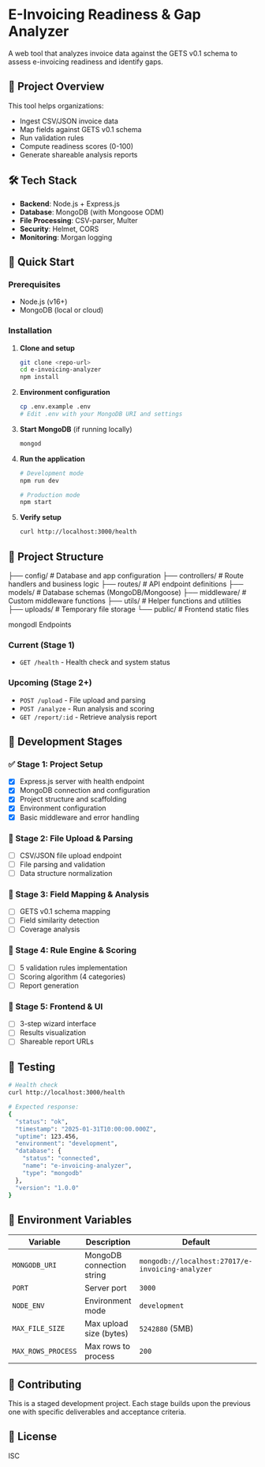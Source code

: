 # E-Invoicing Readiness & Gap Analyzer

A web tool that analyzes invoice data against the GETS v0.1 schema to assess e-invoicing readiness and identify gaps.

## 🎯 Project Overview

This tool helps organizations:
- Ingest CSV/JSON invoice data
- Map fields against GETS v0.1 schema
- Run validation rules
- Compute readiness scores (0-100)
- Generate shareable analysis reports

## 🛠️ Tech Stack

- **Backend**: Node.js + Express.js
- **Database**: MongoDB (with Mongoose ODM)
- **File Processing**: CSV-parser, Multer
- **Security**: Helmet, CORS
- **Monitoring**: Morgan logging

## 🚀 Quick Start

### Prerequisites
- Node.js (v16+)
- MongoDB (local or cloud)

### Installation

1. **Clone and setup**
   ```bash
   git clone <repo-url>
   cd e-invoicing-analyzer
   npm install
   ```

2. **Environment configuration**
   ```bash
   cp .env.example .env
   # Edit .env with your MongoDB URI and settings
   ```

3. **Start MongoDB** (if running locally)
   ```bash
   mongod
   ```

4. **Run the application**
   ```bash
   # Development mode
   npm run dev
   
   # Production mode
   npm start
   ```

5. **Verify setup**
   ```bash
   curl http://localhost:3000/health
   ```

## 📁 Project Structure
├── config/          # Database and app configuration
├── controllers/     # Route handlers and business logic
├── routes/          # API endpoint definitions
├── models/          # Database schemas (MongoDB/Mongoose)
├── middleware/      # Custom middleware functions
├── utils/           # Helper functions and utilities
├── uploads/         # Temporary file storage
└── public/          # Frontend static files


   mongodI Endpoints

### Current (Stage 1)
- `GET /health` - Health check and system status

### Upcoming (Stage 2+)
- `POST /upload` - File upload and parsing
- `POST /analyze` - Run analysis and scoring
- `GET /report/:id` - Retrieve analysis report

## 🎯 Development Stages

### ✅ Stage 1: Project Setup
- [x] Express.js server with health endpoint
- [x] MongoDB connection and configuration
- [x] Project structure and scaffolding
- [x] Environment configuration
- [x] Basic middleware and error handling

### 🔄 Stage 2: File Upload & Parsing
- [ ] CSV/JSON file upload endpoint
- [ ] File parsing and validation
- [ ] Data structure normalization

### 🔄 Stage 3: Field Mapping & Analysis
- [ ] GETS v0.1 schema mapping
- [ ] Field similarity detection
- [ ] Coverage analysis

### 🔄 Stage 4: Rule Engine & Scoring
- [ ] 5 validation rules implementation
- [ ] Scoring algorithm (4 categories)
- [ ] Report generation

### 🔄 Stage 5: Frontend & UI
- [ ] 3-step wizard interface
- [ ] Results visualization
- [ ] Shareable report URLs

## 🧪 Testing

```bash
# Health check
curl http://localhost:3000/health

# Expected response:
{
  "status": "ok",
  "timestamp": "2025-01-31T10:00:00.000Z",
  "uptime": 123.456,
  "environment": "development",
  "database": {
    "status": "connected",
    "name": "e-invoicing-analyzer",
    "type": "mongodb"
  },
  "version": "1.0.0"
}
```

## 📝 Environment Variables

| Variable | Description | Default |
|----------|-------------|---------|
| `MONGODB_URI` | MongoDB connection string | `mongodb://localhost:27017/e-invoicing-analyzer` |
| `PORT` | Server port | `3000` |
| `NODE_ENV` | Environment mode | `development` |
| `MAX_FILE_SIZE` | Max upload size (bytes) | `5242880` (5MB) |
| `MAX_ROWS_PROCESS` | Max rows to process | `200` |

## 🤝 Contributing

This is a staged development project. Each stage builds upon the previous one with specific deliverables and acceptance criteria.

## 📄 License

ISC